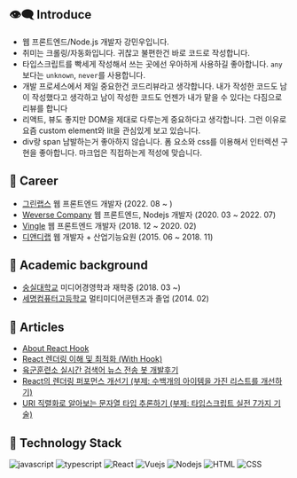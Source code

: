## :eye_speech_bubble: Introduce

* 웹 프론트엔드/Node.js 개발자 강민우입니다.
* 취미는 크롤링/자동화입니다. 귀찮고 불편한건 바로 코드로 작성합니다.
* 타입스크립트를 빡세게 작성해서 쓰는 곳에선 우아하게 사용하길 좋아합니다. `any` 보다는 `unknown`, `never`를 사용합니다.
* 개발 프로세스에서 제일 중요한건 코드리뷰라고 생각합니다. 내가 작성한 코드도 남이 작성했다고 생각하고 남이 작성한 코드도 언젠가 내가 맡을 수 있다는 다짐으로 리뷰를 합니다
* 리액트, 뷰도 좋지만 DOM을 제대로 다루는게 중요하다고 생각합니다. 그런 이유로 요즘 custom element와 lit을 관심있게 보고 있습니다.
* div랑 span 남발하는거 좋아하지 않습니다. 폼 요소와 css를 이용해서 인터렉션 구현을 좋아합니다. 마크업은 직접하는게 적성에 맞습니다.

## :office: Career

- [그린랩스](https://greenlabs.co.kr/) 웹 프론트엔드 개발자 (2022. 08 ~ )
- [Weverse Company](https://benx.co/) 웹 프론트엔드, Nodejs 개발자 (2020. 03 ~ 2022. 07)
- [Vingle](https://www.vingle.net/) 웹 프론트엔드 개발자 (2018. 12 ~ 2020. 02)
- [디앤디랩](https://www.dnd-lab.com/index) 웹 개발자 + 산업기능요원 (2015. 06 ~ 2018. 11)

## :school: Academic background

- [숭실대학교](https://ssu.ac.kr/) 미디어경영학과 재학중 (2018. 03 ~)
- [세명컴퓨터고등학교](http://smc.sen.hs.kr/index.do) 멀티미디어콘텐츠과 졸업 (2014. 02)

## :memo: Articles

- [About React Hook](https://medium.com/vingle-tech-blog/react-hook-ec3f25c2d8fa)
- [React 렌더링 이해 및 최적화 (With Hook)](https://medium.com/vingle-tech-blog/react-%EB%A0%8C%EB%8D%94%EB%A7%81-%EC%9D%B4%ED%95%B4%ED%95%98%EA%B8%B0-f255d6569849)
- [육군훈련소 실시간 검색어 뉴스 전송 봇 개발후기](https://minukang.medium.com/%EC%9C%A1%EA%B5%B0%ED%9B%88%EB%A0%A8%EC%86%8C-%EC%8B%A4%EC%8B%9C%EA%B0%84-%EA%B2%80%EC%83%89%EC%96%B4-%EB%89%B4%EC%8A%A4-%EC%A0%84%EC%86%A1-%EB%B4%87-%EA%B0%9C%EB%B0%9C%ED%9B%84%EA%B8%B0-f0c178a4e4dc)
- [React의 렌더링 퍼포먼스 개선기 (부제: 수백개의 아이템을 가진 리스트를 개선하기)](https://medium.com/p/8403a6c47b1c)
- [URI 직렬화로 알아보는 문자열 타입 추론하기 (부제: 타입스크립트 실전 7가지 기술)](https://medium.com/benx-tech-blog/uri-%EC%A7%81%EB%A0%AC%ED%99%94%EB%A1%9C-%EC%95%8C%EC%95%84%EB%B3%B4%EB%8A%94-%EB%AC%B8%EC%9E%90%EC%97%B4-%ED%83%80%EC%9E%85-%EC%B6%94%EB%A1%A0%ED%95%98%EA%B8%B0-%EB%B6%80%EC%A0%9C-%ED%83%80%EC%9E%85%EC%8A%A4%ED%81%AC%EB%A6%BD%ED%8A%B8-%EC%8B%A4%EC%A0%84-7%EA%B0%80%EC%A7%80-%EA%B8%B0%EC%88%A0-3613e0dd1619)

## :wrench: Technology Stack

![javascript](https://img.shields.io/badge/Javascript-333)
![typescript](https://img.shields.io/badge/Typescript-333)
![React](https://img.shields.io/badge/React-4fc08d)
![Vuejs](https://img.shields.io/badge/Vuejs-4fc08d)
![Nodejs](https://img.shields.io/badge/Nodejs-43853d)
![HTML](https://img.shields.io/badge/HTML-23857f)
![CSS](https://img.shields.io/badge/CSS-23857f)


